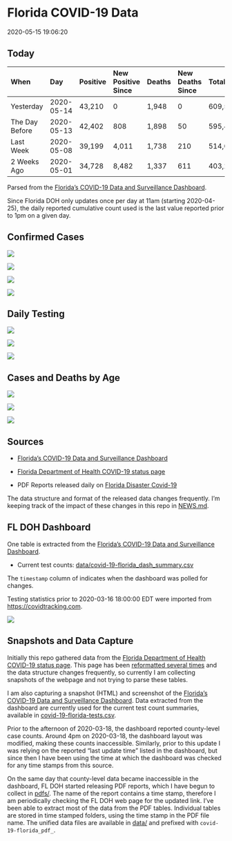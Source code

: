 Florida COVID-19 Data
================
2020-05-15 19:06:20

## Today

| When           | Day        | Positive | New Positive Since | Deaths | New Deaths Since | Total   |
| :------------- | :--------- | :------- | :----------------- | :----- | :--------------- | :------ |
| Yesterday      | 2020-05-14 | 43,210   | 0                  | 1,948  | 0                | 609,574 |
| The Day Before | 2020-05-13 | 42,402   | 808                | 1,898  | 50               | 595,478 |
| Last Week      | 2020-05-08 | 39,199   | 4,011              | 1,738  | 210              | 514,017 |
| 2 Weeks Ago    | 2020-05-01 | 34,728   | 8,482              | 1,337  | 611              | 403,260 |

Parsed from the [Florida’s COVID-19 Data and Surveillance
Dashboard](https://fdoh.maps.arcgis.com/apps/opsdashboard/index.html#/8d0de33f260d444c852a615dc7837c86).

Since Florida DOH only updates once per day at 11am (starting
2020-04-25), the daily reported cumulative count used is the last value
reported prior to 1pm on a given day.

## Confirmed Cases

![](plots/covid-19-florida-testing.png)

![](plots/covid-19-florida-total-positive.png)

![](plots/covid-19-florida-county-top-6.png)

![](plots/covid-19-florida-daily-test-changes.png)

## Daily Testing

![](plots/covid-19-florida-tests-per-case.png)

<!-- ![](plots/covid-19-florida-change-new-cases.png) -->

![](plots/covid-19-florida-tests-percent-positive.png)

![](plots/covid-19-florida-test-and-case-growth.png)

## Cases and Deaths by Age

![](plots/covid-19-florida-age.png)

![](plots/covid-19-florida-age-deaths.png)

![](plots/covid-19-florida-age-sex.png)

## Sources

  - [Florida’s COVID-19 Data and Surveillance
    Dashboard](https://fdoh.maps.arcgis.com/apps/opsdashboard/index.html#/8d0de33f260d444c852a615dc7837c86)

  - [Florida Department of Health COVID-19 status
    page](http://www.floridahealth.gov/diseases-and-conditions/COVID-19/)

  - PDF Reports released daily on [Florida Disaster
    Covid-19](http://www.floridahealth.gov/diseases-and-conditions/COVID-19/)

The data structure and format of the released data changes frequently.
I’m keeping track of the impact of these changes in this repo in
[NEWS.md](NEWS.md).

## FL DOH Dashboard

One table is extracted from the [Florida’s COVID-19 Data and
Surveillance
Dashboard](https://fdoh.maps.arcgis.com/apps/opsdashboard/index.html#/8d0de33f260d444c852a615dc7837c86).

  - Current test counts:
    [data/covid-19-florida\_dash\_summary.csv](data/covid-19-florida_dash_summary.csv)

The `timestamp` column of indicates when the dashboard was polled for
changes.

Testing statistics prior to 2020-03-16 18:00:00 EDT were imported from
<https://covidtracking.com>.

![](screenshots/fodh_maps_arcgis_com__apps__opsdashboard.png)

## Snapshots and Data Capture

Initially this repo gathered data from the [Florida Department of Health
COVID-19 status
page](http://www.floridahealth.gov/diseases-and-conditions/COVID-19/).
This page has been [reformatted several
times](screenshots/floridahealth_gov__diseases-and-conditions__COVID-19.png)
and the data structure changes frequently, so currently I am collecting
snapshots of the webpage and not trying to parse these tables.

I am also capturing a snapshot (HTML) and screenshot of the [Florida’s
COVID-19 Data and Surveillance
Dashboard](https://fdoh.maps.arcgis.com/apps/opsdashboard/index.html#/8d0de33f260d444c852a615dc7837c86).
Data extracted from the dashboard are currently used for the current
test count summaries, available in
[covid-19-florida-tests.csv](covid-19-florida-tests.csv).

Prior to the afternoon of 2020-03-18, the dashboard reported
county-level case counts. Around 4pm on 2020-03-18, the dashboard layout
was modified, making these counts inaccessible. Similarly, prior to this
update I was relying on the reported “last update time” listed in the
dashboard, but since then I have been using the time at which the
dashboard was checked for any time stamps from this source.

On the same day that county-level data became inaccessible in the
dashboard, FL DOH started releasing PDF reports, which I have begun to
collect in [pdfs/](pdfs/). The name of the report contains a time stamp,
therefore I am periodically checking the FL DOH web page for the updated
link. I’ve been able to extract most of the data from the PDF tables.
Individual tables are stored in time stamped folders, using the time
stamp in the PDF file name. The unified data files are available in
[data/](data/) and prefixed with `covid-19-florida_pdf_`.

<style type="text/css">
.hero.is-blue {
  background-color: #3e78b2;
  color: white;
}
.hero.is-blue .title, .hero.is-blue .subtitle {
    color: white;
}
</style>
